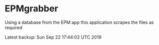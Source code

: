 # EPMgrabber
Using a database from the EPM app this application scrapes the files as required


Latest backup: Sun Sep 22 17:44:02 UTC 2019
